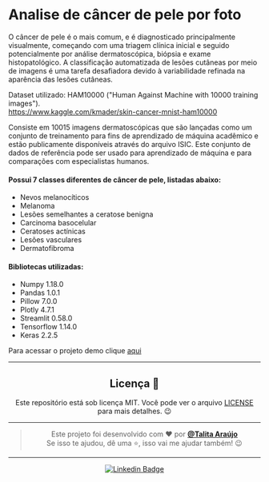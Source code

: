 # Analise de câncer de pele por foto
 
O câncer de pele é o mais comum, e é diagnosticado principalmente visualmente, começando com uma triagem clínica inicial e seguido potencialmente por análise dermatoscópica, biópsia e exame histopatológico. A classificação automatizada de lesões cutâneas por meio de imagens é uma tarefa desafiadora devido à variabilidade refinada na aparência das lesões cutâneas.

Dataset utilizado: HAM10000 ("Human Against Machine with 10000 training images"). <br>
https://www.kaggle.com/kmader/skin-cancer-mnist-ham10000

Consiste em 10015 imagens dermatoscópicas que são lançadas como um conjunto de treinamento para fins de aprendizado de máquina acadêmico e estão publicamente disponíveis através do arquivo ISIC. Este conjunto de dados de referência pode ser usado para aprendizado de máquina e para comparações com especialistas humanos.

#### Possui 7 classes diferentes de câncer de pele, listadas abaixo:

* Nevos melanocíticos
* Melanoma
* Lesões semelhantes a ceratose benigna
* Carcinoma basocelular
* Ceratoses actínicas
* Lesões vasculares
* Dermatofibroma


#### Bibliotecas utilizadas:

* Numpy 1.18.0
* Pandas 1.0.1
* Pillow 7.0.0
* Plotly 4.7.1
* Streamlit 0.58.0
* Tensorflow 1.14.0
* Keras 2.2.5 

Para acessar o projeto demo clique [aqui](drskin.herokuapp.com)

---

<h2 align="center">Licença 📝</h2>

<p align="center">
   Este repositório está sob licença MIT. Você pode ver o arquivo <a href="https://github.com/felipecastrosales/Happy/blob/master/LICENSE"> LICENSE </a> para mais detalhes. 😉
</p>

---
   <div align="center">

> Este projeto foi desenvolvido com ❤️ por **[@Talita Araújo](https://www.linkedin.com/in/talitadeoa/)** <br>
> Se isso te ajudou, dê uma ⭐, isso vai me ajudar também! 😉
  
   </div>

---

   <div align="center">

[![Linkedin Badge](https://img.shields.io/badge/-Talita%20Araújo-292929?style=flat-square&logo=Linkedin&logoColor=white&link=https://www.linkedin.com/in/talitadeoa/)](https://www.linkedin.com/in/talitadeoa/)

   </div>